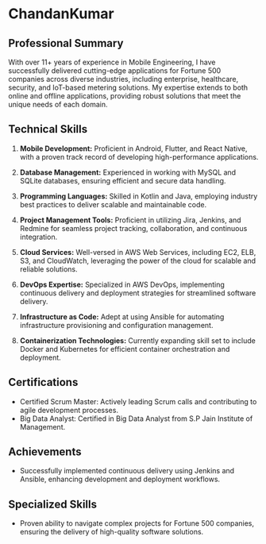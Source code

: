 # ChandanKumar

## Professional Summary

With over 11+ years of experience in Mobile Engineering, I have successfully delivered cutting-edge applications for Fortune 500 companies across diverse industries, including enterprise, healthcare, security, and IoT-based metering solutions. My expertise extends to both online and offline applications, providing robust solutions that meet the unique needs of each domain.

## Technical Skills

1. **Mobile Development:** Proficient in Android, Flutter, and React Native, with a proven track record of developing high-performance applications.
  
2. **Database Management:** Experienced in working with MySQL and SQLite databases, ensuring efficient and secure data handling.

3. **Programming Languages:** Skilled in Kotlin and Java, employing industry best practices to deliver scalable and maintainable code.

4. **Project Management Tools:** Proficient in utilizing Jira, Jenkins, and Redmine for seamless project tracking, collaboration, and continuous integration.

5. **Cloud Services:** Well-versed in AWS Web Services, including EC2, ELB, S3, and CloudWatch, leveraging the power of the cloud for scalable and reliable solutions.

6. **DevOps Expertise:** Specialized in AWS DevOps, implementing continuous delivery and deployment strategies for streamlined software delivery.

7. **Infrastructure as Code:** Adept at using Ansible for automating infrastructure provisioning and configuration management.

8. **Containerization Technologies:** Currently expanding skill set to include Docker and Kubernetes for efficient container orchestration and deployment.

## Certifications

- Certified Scrum Master: Actively leading Scrum calls and contributing to agile development processes.
- Big Data Analyst: Certified in Big Data Analyst from S.P Jain Institute of Management. 

## Achievements

- Successfully implemented continuous delivery using Jenkins and Ansible, enhancing development and deployment workflows.

## Specialized Skills

- Proven ability to navigate complex projects for Fortune 500 companies, ensuring the delivery of high-quality software solutions.
